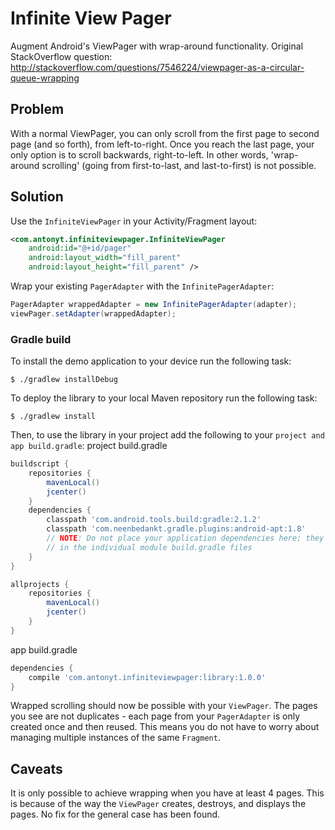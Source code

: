 Infinite View Pager
===============

Augment Android's ViewPager with wrap-around functionality. Original StackOverflow question: http://stackoverflow.com/questions/7546224/viewpager-as-a-circular-queue-wrapping

## Problem
With a normal ViewPager, you can only scroll from the first page to second page (and so forth), from left-to-right. Once you reach the last page, your only option is to scroll backwards, right-to-left. In other words, 'wrap-around scrolling' (going from first-to-last, and last-to-first) is not possible.

## Solution
Use the `InfiniteViewPager` in your Activity/Fragment layout:
	
``` xml
<com.antonyt.infiniteviewpager.InfiniteViewPager
	android:id="@+id/pager"
	android:layout_width="fill_parent"
	android:layout_height="fill_parent" />
```

Wrap your existing `PagerAdapter` with the `InfinitePagerAdapter`:

``` java
PagerAdapter wrappedAdapter = new InfinitePagerAdapter(adapter);
viewPager.setAdapter(wrappedAdapter);
```


### Gradle build

To install the demo application to your device run the following task:

```
$ ./gradlew installDebug
```

To deploy the library to your local Maven repository run the following task:

```
$ ./gradlew install
```

Then, to use the library in your project add the following to your `project and app build.gradle`:
project build.gradle
```groovy
buildscript {
    repositories {
        mavenLocal()
        jcenter()
    }
    dependencies {
        classpath 'com.android.tools.build:gradle:2.1.2'
        classpath 'com.neenbedankt.gradle.plugins:android-apt:1.8'
        // NOTE: Do not place your application dependencies here; they belong
        // in the individual module build.gradle files
    }
}

allprojects {
    repositories {
        mavenLocal()
        jcenter()
    }
}
```

app build.gradle
```groovy
dependencies {
    compile 'com.antonyt.infiniteviewpager:library:1.0.0'
}
```


Wrapped scrolling should now be possible with your `ViewPager`. The pages you see are not duplicates - each page from your `PagerAdapter` is only created once and then reused. This means you do not have to worry about managing multiple instances of the same `Fragment`.

## Caveats
It is only possible to achieve wrapping when you have at least 4 pages. This is because of the way the `ViewPager` creates, destroys, and displays the pages. No fix for the general case has been found.
